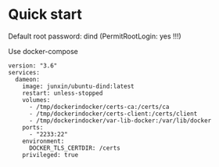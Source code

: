 # Quick start

Default root password: dind (PermitRootLogin: yes !!!)

Use docker-compose

~~~
version: "3.6"
services:
  dameon:
    image: junxin/ubuntu-dind:latest
    restart: unless-stopped
    volumes:
      - /tmp/dockerindocker/certs-ca:/certs/ca
      - /tmp/dockerindocker/certs-client:/certs/client
      - /tmp/dockerindocker/var-lib-docker:/var/lib/docker
    ports:
      - "2233:22"
    environment:
      DOCKER_TLS_CERTDIR: /certs
    privileged: true
~~~
